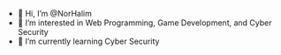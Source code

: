 - 👋 Hi, I’m @NorHalim
- 👀 I’m interested in Web Programming, Game Development, and Cyber Security
- 🌱 I’m currently learning Cyber Security

<!---
NorHalim/NorHalim is a ✨ special ✨ repository because its `README.md` (this file) appears on your GitHub profile.
You can click the Preview link to take a look at your changes.
--->
